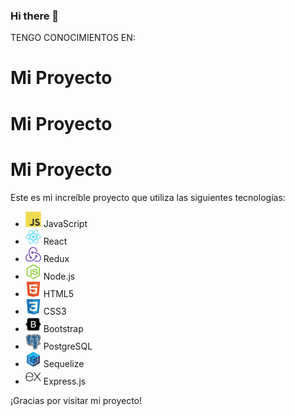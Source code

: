 ### Hi there 👋

<!--
**FrancooChaparro/FrancooChaparro** is a ✨ _special_ ✨ repository because its `README.md` (this file) appears on your GitHub profile.

Here are some ideas to get you started:

- 🔭 I’m currently working on ...
- 🌱 I’m currently learning ...
- 👯 I’m looking to collaborate on ...
- 🤔 I’m looking for help with ...
- 💬 Ask me about ...
- 📫 How to reach me: ...
- 😄 Pronouns: ...
- ⚡ Fun fact: ...
-->

 TENGO CONOCIMIENTOS EN: 

# Mi Proyecto

# Mi Proyecto
# Mi Proyecto

Este es mi increíble proyecto que utiliza las siguientes tecnologías:

- <img src="https://raw.githubusercontent.com/devicons/devicon/master/icons/javascript/javascript-original.svg" alt="JavaScript" width="25" height="25"/> JavaScript
- <img src="https://raw.githubusercontent.com/devicons/devicon/master/icons/react/react-original.svg" alt="React" width="25" height="25"/> React
- <img src="https://raw.githubusercontent.com/devicons/devicon/master/icons/redux/redux-original.svg" alt="Redux" width="25" height="25"/> Redux
- <img src="https://raw.githubusercontent.com/devicons/devicon/master/icons/nodejs/nodejs-original.svg" alt="Node.js" width="25" height="25"/> Node.js
- <img src="https://raw.githubusercontent.com/devicons/devicon/master/icons/html5/html5-original.svg" alt="HTML5" width="25" height="25"/> HTML5
- <img src="https://raw.githubusercontent.com/devicons/devicon/master/icons/css3/css3-original.svg" alt="CSS3" width="25" height="25"/> CSS3
- <img src="https://raw.githubusercontent.com/devicons/devicon/master/icons/bootstrap/bootstrap-plain.svg" alt="Bootstrap" width="25" height="25"/> Bootstrap
- <img src="https://raw.githubusercontent.com/devicons/devicon/master/icons/postgresql/postgresql-original.svg" alt="PostgreSQL" width="25" height="25"/> PostgreSQL
- <img src="https://raw.githubusercontent.com/devicons/devicon/master/icons/sequelize/sequelize-original.svg" alt="Sequelize" width="25" height="25"/> Sequelize
- <img src="https://raw.githubusercontent.com/devicons/devicon/master/icons/express/express-original.svg" alt="Express.js" width="25" height="25"/> Express.js

¡Gracias por visitar mi proyecto!




